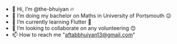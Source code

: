 - 👋 Hi, I’m @the-bhuiyan 🔥
- 👀 I’m doing my bachelor on Maths in University of Portsmouth 😉
- 🌱 I’m currently learning Flutter 🚀
- 💞️ I’m looking to collaborate on any volunteering 😊
- 📫 How to reach me "aftabbhuiyan13@gmail.com" 

<!---
the-bhuiyan/the-bhuiyan is a ✨ special ✨ repository because its `README.md` (this file) appears on your GitHub profile.
You can click the Preview link to take a look at your changes.
--->
